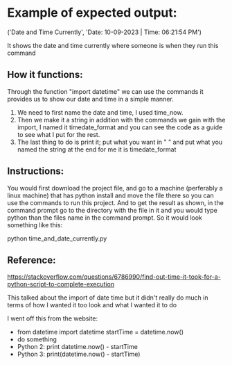 # Example of expected output: 
('Date and Time Currently', 'Date: 10-09-2023 | Time: 06:21:54 PM')

It shows the date and time currently where someone is when they run this command

## How it functions: 
Through the function "import datetime" we can use the commands it provides us to show our date and time in a simple manner.
1. We need to first name the date and time, I used time_now.
2. Then we make it a string in addition with the commands we gain with the import, I named it timedate_format and you can see the code as a guide to see what I put for the rest.
3. The last thing to do is print it; put what you want in " " and put what you named the string at the end for me it is timedate_format

## Instructions: 
You would first download the project file, and go to a machine (perferably a linux machine) that has python install and move the file there so you can use the commands to run this project. 
And to get the result as shown, in the command prompt go to the directory with the file in it and you would type python than the files name in the command prompt. 
So it would look something like this: 

python time_and_date_currently.py

## Reference:
https://stackoverflow.com/questions/6786990/find-out-time-it-took-for-a-python-script-to-complete-execution 

This talked about the import of date time but it didn't really do much in terms of how I wanted it too look and what I wanted it to do

I went off this from the website: 
- from datetime import datetime startTime = datetime.now() 
- do something 
- Python 2: print datetime.now() - startTime 
- Python 3: print(datetime.now() - startTime)
